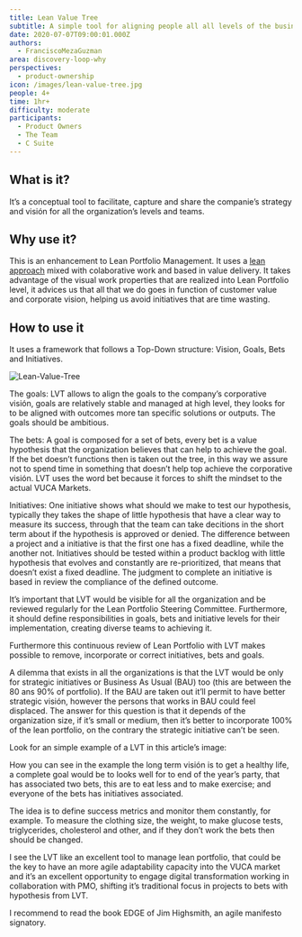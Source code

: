 ```yaml
---
title: Lean Value Tree
subtitle: A simple tool for aligning people all all levels of the business
date: 2020-07-07T09:00:01.000Z
authors:
  - FranciscoMezaGuzman
area: discovery-loop-why
perspectives:
  - product-ownership
icon: /images/lean-value-tree.jpg
people: 4+
time: 1hr+
difficulty: moderate
participants:
  - Product Owners
  - The Team
  - C Suite
---
```

## What is it?

It’s a conceptual tool to facilitate, capture and share the companie’s strategy and visión for all the organization’s levels and teams.

## Why use it?

This is an enhancement to Lean Portfolio Management. It uses a [lean approach](https://www.lean.org/whatslean/) mixed with colaborative work and based in value delivery. It takes advantage of the visual work properties that are realized into Lean Portfolio level, it advices us that all that we do goes in function of customer value and corporate vision, helping us avoid initiatives that are time wasting.

## How to use it

It uses a framework that follows a Top-Down structure: Vision, Goals, Bets and Initiatives.

![Lean-Value-Tree](/images/lean-value-tree.jpg)


The goals: LVT allows to align the goals to the company’s corporative visión, goals are relatively stable and managed at high level, they looks for to be aligned with outcomes more tan specific solutions or outputs. The goals should be ambitious.

The bets: A goal is composed for a set of bets, every bet is a value hypothesis that the organization believes that can help to achieve the goal. If the bet doesn’t functions then is taken out the tree, in this way we assure not to spend time in something that doesn’t help top achieve the corporative visión. LVT uses the word bet because it forces to shift the mindset to the actual VUCA Markets.

Initiatives: One initiative shows what should we make to test our hypothesis, typically they takes the shape of little hypothesis that have a clear way to measure its success, through that the team can take decitions in the short term about if the hypothesis is approved or denied. The difference between a project and a initiative is that the first one has a fixed deadline, while the another not. Initiatives should be tested within a product backlog with little hypothesis that evolves and constantly are re-prioritized, that means that doesn’t exist a fixed deadline. The judgment to complete an initiative is based in review the compliance of the defined outcome.

It’s important that LVT would be visible for all the organization and be reviewed regularly for the Lean Portfolio Steering Committee. Furthermore, it should define responsibilities in goals, bets and initiative levels for their implementation, creating diverse teams to achieving it.

Furthermore this continuous review of Lean Portfolio with LVT makes possible to remove, incorporate or correct initiatives, bets and goals.

A dilemma that exists in all the organizations is that the LVT would be only for strategic initiatives or Business As Usual (BAU) too (this are between the 80 ans 90% of portfolio). If the BAU are taken out it’ll permit to have better strategic visión, however the persons that works in BAU could feel displaced. The answer for this question is that it depends of the organization size, if it’s small or medium, then it’s better to incorporate 100% of the lean portfolio, on the contrary the strategic initiative can’t be seen.

Look for an simple example of a LVT in this article’s image:


How you can see in the example the long term visión is to get a healthy life, a complete goal would be to looks well for to end of the year’s party, that has associated two bets, this are to eat less and to make exercise; and everyone of the bets has initiatives associated.

The idea is to define success metrics and monitor them constantly, for example. To measure the clothing size, the weight, to make glucose tests, triglycerides, cholesterol and other, and if they don’t work the bets then should be changed.

I see the LVT like an excellent tool to manage lean portfolio, that could be the key to have an more agile adaptability capacity into the VUCA market and it’s an excellent opportunity to engage digital transformation working in collaboration with PMO, shifting it’s traditional focus in projects to bets with hypothesis from LVT.

I recommend to read the book EDGE of Jim Highsmith, an agile manifesto signatory.